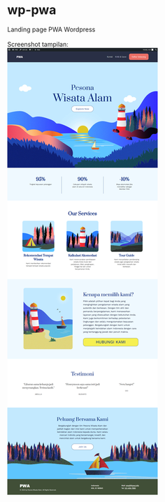 # wp-pwa
Landing page PWA Wordpress</br></br>
Screenshot tampilan:
</br>
![screenshot](sc.png?raw=true)
